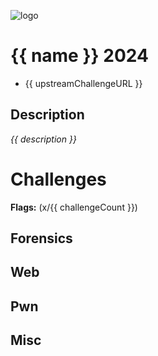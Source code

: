 ![logo](assets/logo.png)

# {{ name }} 2024
- {{ upstreamChallengeURL }}

## Description

*{{ description }}*

# Challenges
**Flags:** (x/{{ challengeCount }})

## Forensics
## Web
## Pwn
## Misc
